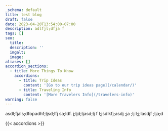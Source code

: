 ```yaml
---
_schema: default
title: test blog
draft: false
date: 2023-04-20T13:54:00-07:00
description: adlfjl;dfja f
tags: []
seo:
  title:
  description: ''
  imgalt:
  image:
aliases: []
accordion_sections:
  - title: More Things To Know
    accordions:
      - title: Trip Ideas
        content: '[Go to our trip ideas page](/calendar/)'
      - title: Traveling Info
        content: '[More Travelers Info](/travelers-info)'
warning: false
---
```

asdl;fjals;dfopadhf;ljsd;lfj sa;ldf. j;ljd;ljasd;lj f l;jsdlkfj;asdj ;ja ;lj l;j;lasdjf ;lja;d&nbsp;

{{< accordions >}}